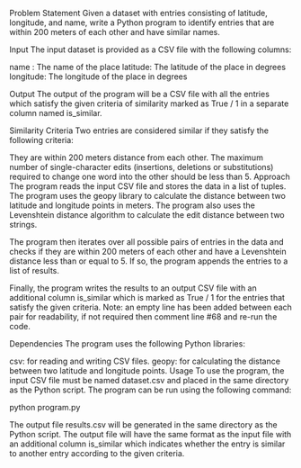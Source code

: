 Problem Statement
Given a dataset with entries consisting of latitude, longitude, and name, write a Python program to identify entries that are within 200 meters of each other and have similar names.

Input
The input dataset is provided as a CSV file with the following columns:

name : The name of the place
latitude: The latitude of the place in degrees
longitude: The longitude of the place in degrees

Output
The output of the program will be a CSV file with all the entries which satisfy the given criteria of similarity marked as True / 1 in a separate column named is_similar.

Similarity Criteria
Two entries are considered similar if they satisfy the following criteria:

They are within 200 meters distance from each other.
The maximum number of single-character edits (insertions, deletions or substitutions) required to change one word into the other should be less than 5.
Approach
The program reads the input CSV file and stores the data in a list of tuples. The program uses the geopy library to calculate the distance between two latitude and longitude points in meters. The program also uses the Levenshtein distance algorithm to calculate the edit distance between two strings.

The program then iterates over all possible pairs of entries in the data and checks if they are within 200 meters of each other and have a Levenshtein distance less than or equal to 5. If so, the program appends the entries to a list of results.

Finally, the program writes the results to an output CSV file with an additional column is_similar which is marked as True / 1 for the entries that satisfy the given criteria. Note: an empty line has been added between each pair for readability, if not required then comment line #68 and re-run the code.

Dependencies
The program uses the following Python libraries:

csv: for reading and writing CSV files.
geopy: for calculating the distance between two latitude and longitude points.
Usage
To use the program, the input CSV file must be named dataset.csv and placed in the same directory as the Python script. The program can be run using the following command:

python program.py

The output file results.csv will be generated in the same directory as the Python script. The output file will have the same format as the input file with an additional column is_similar which indicates whether the entry is similar to another entry according to the given criteria.



